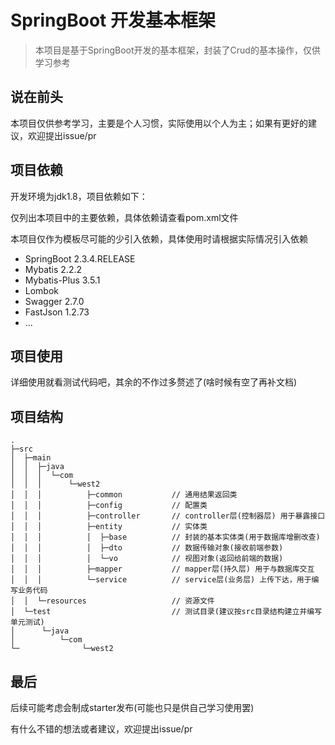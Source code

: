 # SpringBoot 开发基本框架
> 本项目是基于SpringBoot开发的基本框架，封装了Crud的基本操作，仅供学习参考

## 说在前头
本项目仅供参考学习，主要是个人习惯，实际使用以个人为主；如果有更好的建议，欢迎提出issue/pr

## 项目依赖
开发环境为jdk1.8，项目依赖如下：

仅列出本项目中的主要依赖，具体依赖请查看pom.xml文件

本项目仅作为模板尽可能的少引入依赖，具体使用时请根据实际情况引入依赖

* SpringBoot 2.3.4.RELEASE
* Mybatis 2.2.2
* Mybatis-Plus 3.5.1
* Lombok
* Swagger 2.7.0
* FastJson 1.2.73
* ...
## 项目使用
详细使用就看测试代码吧，其余的不作过多赘述了(啥时候有空了再补文档)
## 项目结构
```
.
├─src
│  ├─main
│  │  ├─java
│  │  │  └─com
│  │  │      └─west2
│  │  │          ├─common           // 通用结果返回类
│  │  │          ├─config           // 配置类
│  │  │          ├─controller       // controller层(控制器层) 用于暴露接口
│  │  │          ├─entity           // 实体类
│  │  │          │  ├─base          // 封装的基本实体类(用于数据库增删改查)
│  │  │          │  ├─dto           // 数据传输对象(接收前端参数)
│  │  │          │  └─vo            // 视图对象(返回给前端的数据)
│  │  │          ├─mapper           // mapper层(持久层) 用于与数据库交互
│  │  │          └─service          // service层(业务层) 上传下达，用于编写业务代码
│  │  └─resources                   // 资源文件
│  └─test                           // 测试目录(建议按src目录结构建立并编写单元测试)
│      └─java
│          └─com
└─              └─west2
```

## 最后
后续可能考虑会制成starter发布(可能也只是供自己学习使用罢)

有什么不错的想法或者建议，欢迎提出issue/pr